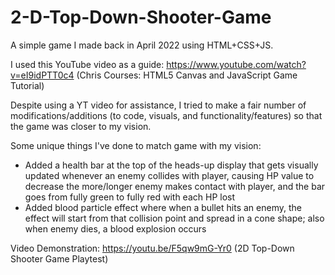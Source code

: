 # 2-D-Top-Down-Shooter-Game

A simple game I made back in April 2022 using HTML+CSS+JS.

I used this YouTube video as a guide: https://www.youtube.com/watch?v=eI9idPTT0c4 (Chris Courses: HTML5 Canvas and JavaScript Game Tutorial)

Despite using a YT video for assistance, I tried to make a fair number of modifications/additions (to code, visuals, and functionality/features) so that the game was closer to my vision.

Some unique things I've done to match game with my vision:
- Added a health bar at the top of the heads-up display that gets visually updated whenever an enemy collides with player, causing HP value to decrease the more/longer enemy makes contact with player, and the bar goes from fully green to fully red with each HP lost
- Added blood particle effect where when a bullet hits an enemy, the effect will start from that collision point and spread in a cone shape; also when enemy dies, a blood explosion occurs

Video Demonstration: https://youtu.be/F5qw9mG-Yr0 (2D Top-Down Shooter Game Playtest)
